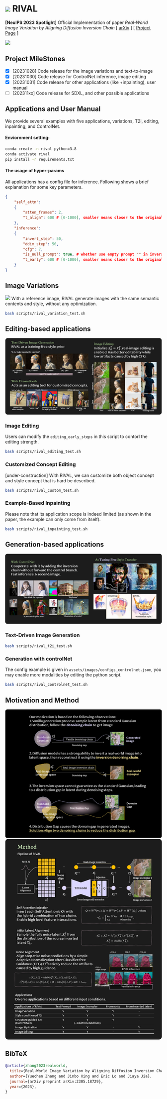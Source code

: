 # <img src="assets/favicon.png" width="4%"> RIVAL
**[NeuIPS 2023 Spotlight]** Official Implementation of paper *Real-World Image Variation by Aligning Diffusion Inversion Chain*
[ [arXiv](https://arxiv.org/abs/2305.18729) ] [ [Project Page](https://rival-diff.github.io/) ]

![](assets/free_generation.png)

## Project MileStones
- [x] [20231028] Code release for the image variations and text-to-image
- [x] [20231030] Code release for ControlNet inference, image editing
- [x] [20231031] Code release for other applications (like +inpainting), user manual
- [ ] [202311xx] Code release for SDXL, and other possible applications

## Applications and User Manual
We provide several examples with five applications, variations, T2I, editing, inpainting, and ControlNet.
#### Enviornment setting:
```bash
conda create -n rival python=3.8
conda activate rival
pip install -r requirements.txt
```
#### The usage of hyper-params
All applications has a config file for inference. Following shows a brief explanation for some key parameters.
```json
{
    "self_attn":
    {
        "atten_frames": 2,
        "t_align": 600 # [0-1000], smaller means closer to the original image (semantically).
    },
    "inference":
    {
        "invert_step": 50,
        "ddim_step": 50,
        "cfg": 7,
        "is_null_prompt": true, # whether use empty prompt "" in inversion.
        "t_early": 600 # [0-1000], smaller means closer to the original image (low-level color distribution).
    }
}
```

## Image Variations
![](assets/variation.png)
With a reference image, RIVAL generate images with the same semantic contents and style, without any optimization.
```bash
bash scripts/rival_variation_test.sh
```

## Editing-based applications
![](assets/editing.png)
### Image Editing
Users can modify the `editing_early_steps` in this script to contorl the editing strength.
```bash
bash scripts/rival_editing_test.sh
```

### Customized Concept Editing
[under-construction] With RIVAL, we can customize both object concept and style concept that is hard be described.
```bash
bash scripts/rival_custom_test.sh
```

### Example-Based Inpainting
Please note that its application scope is indeed limited (as shown in the paper, the example can only come from itself).
```bash
bash scripts/rival_inpainting_test.sh
```

## Generation-based applications
![](assets/transfer.png)
### Text-Driven Image Generation
```bash
bash scripts/rival_t2i_test.sh
```

### Generation with controlNet
The config example is given in `assets/images/configs_controlnet.json`, you may enable more modalities by editing the python script.
```bash
bash scripts/rival_controlnet_test.sh
```

## Motivation and Method
![](assets/method.png)
![](assets/method_2.png)

## BibTeX
```bibtex
@article{zhang2023realworld,
  title={Real-World Image Variation by Aligning Diffusion Inversion Chain}, 
  author={Yuechen Zhang and Jinbo Xing and Eric Lo and Jiaya Jia},
  journal={arXiv preprint arXiv:2305.18729},
  year={2023},
}
```
